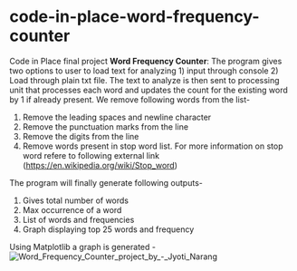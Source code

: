 # code-in-place-word-frequency-counter
Code in Place final project **Word Frequency Counter**: The program gives two options to user to load text for analyzing 1) input through console 2) Load through plain txt file. 
The text to analyze is then sent to processing unit that processes each word and updates the count for the existing word by 1 if already present. We remove following words from the list-
1) Remove the leading spaces and newline character
2) Remove the punctuation marks from the line 
3) Remove the digits from the line
4) Remove words present in stop word list. For more information on stop word refere to following external link (https://en.wikipedia.org/wiki/Stop_word)

The program will finally generate following outputs- 
1) Gives total number of words
2) Max occurrence of a word
3) List of words and frequencies
4) Graph displaying top 25 words and frequency

Using Matplotlib a graph is generated - 
![Word_Frequency_Counter_project_by_-_Jyoti_Narang](https://github.com/drop2jyoti/code-in-place-word-frequency-counter/assets/2778937/daacb804-9f11-47d6-b344-811f1d67a870)
